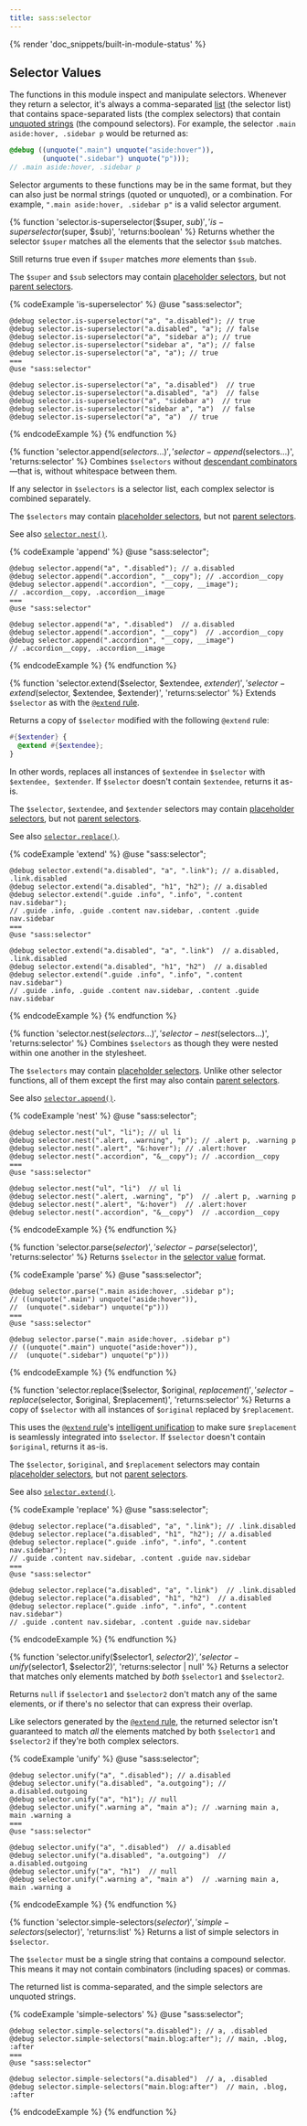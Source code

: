 ```yaml
---
title: sass:selector
---
```


{% render 'doc_snippets/built-in-module-status' %}

## Selector Values

The functions in this module inspect and manipulate selectors. Whenever they
return a selector, it's always a comma-separated [list][] (the selector list)
that contains space-separated lists (the complex selectors) that contain
[unquoted strings][] (the compound selectors). For example, the selector `.main
aside:hover, .sidebar p` would be returned as:

[list]: /documentation/values/lists
[unquoted strings]: /documentation/values/strings#unquoted

```scss
@debug ((unquote(".main") unquote("aside:hover")),
        (unquote(".sidebar") unquote("p")));
// .main aside:hover, .sidebar p
```

Selector arguments to these functions may be in the same format, but they can
also just be normal strings (quoted or unquoted), or a combination. For example,
`".main aside:hover, .sidebar p"` is a valid selector argument.

{% function 'selector.is-superselector($super, $sub)', 'is-superselector($super, $sub)', 'returns:boolean' %}
  Returns whether the selector `$super` matches all the elements that the
  selector `$sub` matches.

  Still returns true even if `$super` matches *more* elements than `$sub`.

  The `$super` and `$sub` selectors may contain [placeholder selectors][], but
  not [parent selectors][].

  [placeholder selectors]: /documentation/style-rules/placeholder-selectors
  [parent selectors]: /documentation/style-rules/parent-selector

  {% codeExample 'is-superselector' %}
    @use "sass:selector";

    @debug selector.is-superselector("a", "a.disabled"); // true
    @debug selector.is-superselector("a.disabled", "a"); // false
    @debug selector.is-superselector("a", "sidebar a"); // true
    @debug selector.is-superselector("sidebar a", "a"); // false
    @debug selector.is-superselector("a", "a"); // true
    ===
    @use "sass:selector"

    @debug selector.is-superselector("a", "a.disabled")  // true
    @debug selector.is-superselector("a.disabled", "a")  // false
    @debug selector.is-superselector("a", "sidebar a")  // true
    @debug selector.is-superselector("sidebar a", "a")  // false
    @debug selector.is-superselector("a", "a")  // true
  {% endcodeExample %}
{% endfunction %}

{% function 'selector.append($selectors...)', 'selector-append($selectors...)', 'returns:selector' %}
  Combines `$selectors` without [descendant combinators][]—that is, without
  whitespace between them.

  [descendant combinators]: https://developer.mozilla.org/en-US/docs/Web/CSS/Descendant_selectors

  If any selector in `$selectors` is a selector list, each complex selector is
  combined separately.

  The `$selectors` may contain [placeholder selectors][], but not [parent
  selectors][].

  [placeholder selectors]: /documentation/style-rules/placeholder-selectors
  [parent selectors]: /documentation/style-rules/parent-selector

  See also [`selector.nest()`](#nest).

  {% codeExample 'append' %}
    @use "sass:selector";

    @debug selector.append("a", ".disabled"); // a.disabled
    @debug selector.append(".accordion", "__copy"); // .accordion__copy
    @debug selector.append(".accordion", "__copy, __image");
    // .accordion__copy, .accordion__image
    ===
    @use "sass:selector"

    @debug selector.append("a", ".disabled")  // a.disabled
    @debug selector.append(".accordion", "__copy")  // .accordion__copy
    @debug selector.append(".accordion", "__copy, __image")
    // .accordion__copy, .accordion__image
  {% endcodeExample %}
{% endfunction %}

{% function 'selector.extend($selector, $extendee, $extender)', 'selector-extend($selector, $extendee, $extender)', 'returns:selector' %}
  Extends `$selector` as with the [`@extend` rule][].

  [`@extend` rule]: /documentation/at-rules/extend

  Returns a copy of `$selector` modified with the following `@extend` rule:

  ```scss
  #{$extender} {
    @extend #{$extendee};
  }
  ```

  In other words, replaces all instances of `$extendee` in `$selector` with
  `$extendee, $extender`. If `$selector` doesn't contain `$extendee`, returns it
  as-is.

  The `$selector`, `$extendee`, and `$extender` selectors may contain
  [placeholder selectors][], but not [parent selectors][].

  [placeholder selectors]: /documentation/style-rules/placeholder-selectors
  [parent selectors]: /documentation/style-rules/parent-selector

  See also [`selector.replace()`](#replace).

  {% codeExample 'extend' %}
    @use "sass:selector";

    @debug selector.extend("a.disabled", "a", ".link"); // a.disabled, .link.disabled
    @debug selector.extend("a.disabled", "h1", "h2"); // a.disabled
    @debug selector.extend(".guide .info", ".info", ".content nav.sidebar");
    // .guide .info, .guide .content nav.sidebar, .content .guide nav.sidebar
    ===
    @use "sass:selector"

    @debug selector.extend("a.disabled", "a", ".link")  // a.disabled, .link.disabled
    @debug selector.extend("a.disabled", "h1", "h2")  // a.disabled
    @debug selector.extend(".guide .info", ".info", ".content nav.sidebar")
    // .guide .info, .guide .content nav.sidebar, .content .guide nav.sidebar
  {% endcodeExample %}
{% endfunction %}

{% function 'selector.nest($selectors...)', 'selector-nest($selectors...)', 'returns:selector' %}
  Combines `$selectors` as though they were nested within one another in the
  stylesheet.

  The `$selectors` may contain [placeholder selectors][]. Unlike other selector
  functions, all of them except the first may also contain [parent selectors][].

  [placeholder selectors]: /documentation/style-rules/placeholder-selectors
  [parent selectors]: /documentation/style-rules/parent-selector

  See also [`selector.append()`](#append).

  {% codeExample 'nest' %}
    @use "sass:selector";

    @debug selector.nest("ul", "li"); // ul li
    @debug selector.nest(".alert, .warning", "p"); // .alert p, .warning p
    @debug selector.nest(".alert", "&:hover"); // .alert:hover
    @debug selector.nest(".accordion", "&__copy"); // .accordion__copy
    ===
    @use "sass:selector"

    @debug selector.nest("ul", "li")  // ul li
    @debug selector.nest(".alert, .warning", "p")  // .alert p, .warning p
    @debug selector.nest(".alert", "&:hover")  // .alert:hover
    @debug selector.nest(".accordion", "&__copy")  // .accordion__copy
  {% endcodeExample %}
{% endfunction %}

{% function 'selector.parse($selector)', 'selector-parse($selector)', 'returns:selector' %}
  Returns `$selector` in the [selector value](#selector-values) format.

  {% codeExample 'parse' %}
    @use "sass:selector";

    @debug selector.parse(".main aside:hover, .sidebar p");
    // ((unquote(".main") unquote("aside:hover")),
    //  (unquote(".sidebar") unquote("p")))
    ===
    @use "sass:selector"

    @debug selector.parse(".main aside:hover, .sidebar p")
    // ((unquote(".main") unquote("aside:hover")),
    //  (unquote(".sidebar") unquote("p")))
  {% endcodeExample %}
{% endfunction %}

{% function 'selector.replace($selector, $original, $replacement)', 'selector-replace($selector, $original, $replacement)', 'returns:selector' %}
  Returns a copy of `$selector` with all instances of `$original` replaced by
  `$replacement`.

  This uses the [`@extend` rule][]'s [intelligent unification][] to make sure
  `$replacement` is seamlessly integrated into `$selector`. If `$selector`
  doesn't contain `$original`, returns it as-is.

  [`@extend` rule]: /documentation/at-rules/extend
  [intelligent unification]: /documentation/at-rules/extend#how-it-works

  The `$selector`, `$original`, and `$replacement` selectors may contain
  [placeholder selectors][], but not [parent selectors][].

  [placeholder selectors]: /documentation/style-rules/placeholder-selectors
  [parent selectors]: /documentation/style-rules/parent-selector

  See also [`selector.extend()`](#extend).

  {% codeExample 'replace' %}
    @use "sass:selector";

    @debug selector.replace("a.disabled", "a", ".link"); // .link.disabled
    @debug selector.replace("a.disabled", "h1", "h2"); // a.disabled
    @debug selector.replace(".guide .info", ".info", ".content nav.sidebar");
    // .guide .content nav.sidebar, .content .guide nav.sidebar
    ===
    @use "sass:selector"

    @debug selector.replace("a.disabled", "a", ".link")  // .link.disabled
    @debug selector.replace("a.disabled", "h1", "h2")  // a.disabled
    @debug selector.replace(".guide .info", ".info", ".content nav.sidebar")
    // .guide .content nav.sidebar, .content .guide nav.sidebar
  {% endcodeExample %}
{% endfunction %}

{% function 'selector.unify($selector1, $selector2)', 'selector-unify($selector1, $selector2)', 'returns:selector | null' %}
  Returns a selector that matches only elements matched by *both* `$selector1`
  and `$selector2`.

  Returns `null` if `$selector1` and `$selector2` don't match any of the same
  elements, or if there's no selector that can express their overlap.

  Like selectors generated by the [`@extend` rule][], the returned selector
  isn't guaranteed to match *all* the elements matched by both `$selector1` and
  `$selector2` if they're both complex selectors.

  [`@extend` rule]: /documentation/at-rules/extend#html-heuristics

  {% codeExample 'unify' %}
    @use "sass:selector";

    @debug selector.unify("a", ".disabled"); // a.disabled
    @debug selector.unify("a.disabled", "a.outgoing"); // a.disabled.outgoing
    @debug selector.unify("a", "h1"); // null
    @debug selector.unify(".warning a", "main a"); // .warning main a, main .warning a
    ===
    @use "sass:selector"

    @debug selector.unify("a", ".disabled")  // a.disabled
    @debug selector.unify("a.disabled", "a.outgoing")  // a.disabled.outgoing
    @debug selector.unify("a", "h1")  // null
    @debug selector.unify(".warning a", "main a")  // .warning main a, main .warning a
  {% endcodeExample %}
{% endfunction %}

{% function 'selector.simple-selectors($selector)', 'simple-selectors($selector)', 'returns:list' %}
  Returns a list of simple selectors in `$selector`.

  The `$selector` must be a single string that contains a compound selector.
  This means it may not contain combinators (including spaces) or commas.

  The returned list is comma-separated, and the simple selectors are unquoted
  strings.

  {% codeExample 'simple-selectors' %}
    @use "sass:selector";

    @debug selector.simple-selectors("a.disabled"); // a, .disabled
    @debug selector.simple-selectors("main.blog:after"); // main, .blog, :after
    ===
    @use "sass:selector"

    @debug selector.simple-selectors("a.disabled")  // a, .disabled
    @debug selector.simple-selectors("main.blog:after")  // main, .blog, :after
  {% endcodeExample %}
{% endfunction %}

